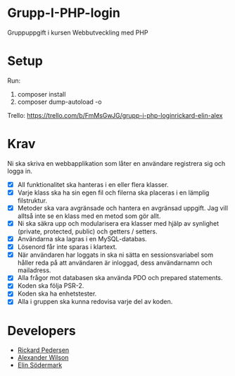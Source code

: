 # Grupp-I-PHP-login
Gruppuppgift i kursen Webbutveckling med PHP

# Setup
Run:
1. composer install
2. composer dump-autoload -o

Trello:
    https://trello.com/b/FmMsGwJG/grupp-i-php-loginrickard-elin-alex

# Krav
Ni ska skriva en webbapplikation som låter en användare registrera sig och logga in.

- [x] All funktionalitet ska hanteras i en eller flera klasser.
- [x] Varje klass ska ha sin egen fil och filerna ska placeras i en lämplig filstruktur.
- [x] Metoder ska vara avgränsade och hantera en avgränsad uppgift. Jag vill alltså inte se en klass med en metod som gör allt.
- [x] Ni ska säkra upp och modularisera era klasser med hjälp av synlighet (private, protected, public) och getters / setters.
- [x] Användarna ska lagras i en MySQL-databas.
- [x] Lösenord får inte sparas i klartext.
- [x] När användaren har loggats in ska ni sätta en sessionsvariabel som håller reda på att användaren är inloggad, dess användarnamn och mailadress.
- [x] Alla frågor mot databasen ska använda PDO och prepared statements.
- [x] Koden ska följa PSR-2.
- [x] Koden ska ha enhetstester.
- [x] Alla i gruppen ska kunna redovisa varje del av koden.

# Developers
- [Rickard Pedersen](https://github.com/RickardPedersen)
- [Alexander Wilson](https://github.com/KaptenAlex)
- [Elin Södermark](https://github.com/esodermark)
